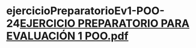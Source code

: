 # ejercicioPreparatorioEv1-POO-24[EJERCICIO PREPARATORIO PARA EVALUACIÓN 1 POO.pdf](https://github.com/user-attachments/files/16919734/EJERCICIO.PREPARATORIO.PARA.EVALUACION.1.POO.pdf)
